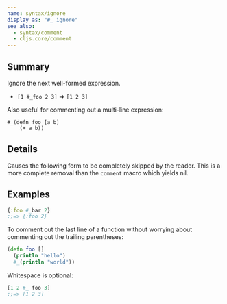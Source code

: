 ```yaml
---
name: syntax/ignore
display as: "#_ ignore"
see also:
  - syntax/comment
  - cljs.core/comment
---
```


## Summary

Ignore the next well-formed expression.

- `[1 #_foo 2 3]` => `[1 2 3]`

Also useful for commenting out a multi-line expression:

```
#_(defn foo [a b]
    (+ a b))
```

## Details

Causes the following form to be completely skipped by the reader.  This is a
more complete removal than the `comment` macro which yields nil.

## Examples

```clj
{:foo #_bar 2}
;;=> {:foo 2}
```

To comment out the last line of a function without worrying about commenting out
the trailing parentheses:

```clj
(defn foo []
  (println "hello")
  #_(println "world"))
```

Whitespace is optional:

```clj
[1 2 #_ foo 3]
;;=> [1 2 3]
```
